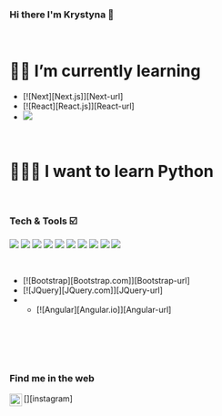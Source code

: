 ### Hi there I'm Krystyna 👋
</br>

# 👩‍💻 I’m currently learning
* [![Next][Next.js]][Next-url]
* [![React][React.js]][React-url]
* <img src="https://img.shields.io/badge/-GraphQL-e535ab?style=flat&logo=graphql&logoColor=FFFFFF">

</br>

# 👩‍💻🔆 I want to learn Python

</br>

### Tech & Tools ☑️

<img src = "https://img.shields.io/badge/-HTML5-E34F26?style=flat&logo=html5&logoColor=white"> <img src = "https://img.shields.io/badge/-CSS3-1572B6?style=flat&logo=css3&logoColor=white">
<img src="https://img.shields.io/badge/-Bootstrap-563D7C?style=flat&logo=bootstrap&logoColor=white">
<img src="https://img.shields.io/badge/-JavaScript-eed718?style=flat&logo=javascript&logoColor=ffffff">
<img src="https://img.shields.io/badge/-Sass-cc6699?style=flat&logo=sass&logoColor=ffffff">
<img src="https://img.shields.io/badge/-React-000000?style=flat&logo=react&logoColor=00c8ff">
<img src="https://img.shields.io/badge/-MySQL-F29111?style=flat&logo=mysql&logoColor=FFFFFF">
<img src="http://img.shields.io/badge/-Github-000000?style=flat&logo=github&logoColor=FFFFFF">
<img src="http://img.shields.io/badge/-VS%20Code-007ACC?style=flat&logo=visual%20studio%20code&logoColor=white">
<img src="http://img.shields.io/badge/-Vercel-black?style=flat&logo=vercel&logoColor=white">

</br>

* [![Bootstrap][Bootstrap.com]][Bootstrap-url]
* [![JQuery][JQuery.com]][JQuery-url]
* * [![Angular][Angular.io]][Angular-url]

</br>


</br></br>
### Find me in the web 
[<img align="left" alt="krys.web | Instagram" width="22px" src="https://cdn.jsdelivr.net/npm/simple-icons@v3/icons/instagram.svg" />][instagram]





